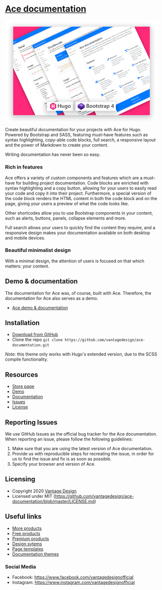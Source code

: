 # [Ace documentation](https://docs.vantage-design.com/ace)

![Product thumbnail](https://raw.githubusercontent.com/vantagedesign/assets/master/ace-documentation/ace-thumbnail-shadow.png)

Create beautiful documentation for your projects with Ace for Hugo. Powered by Bootstrap and SASS, featuring must-have features such as syntax highlighting, copy-able code blocks, full search, a responsive layout and the power of Markdown to create your content. 

Writing documentation has never been so easy.

### Rich in features
Ace offers a variety of custom components and features which are a must-have for building project documentation. Code blocks are enriched with syntax highlighting and a copy button, allowing for your users to easily read your code and copy it into their project. Furthermore, a special version of the code block renders the HTML content in both the code block and on the page, giving your users a preview of what the code looks like.

Other shortcodes allow you to use Bootstrap components in your content, such as alerts, buttons, panels, collapse elements and more.

Full search allows your users to quickly find the content they require, and a responsive design makes your documentation available on both desktop and mobile devices.

### Beautiful minimalist design
With a minimal design, the attention of users is focused on that which matters: your content. 



## Demo & documentation
The documentation for Ace was, of course, built with Ace. Therefore, the documentation for Ace also serves as a demo. 

 - [Ace demo & documentation](https://docs.vantage-design.com/ace)



## Installation

- [Download from GitHub](https://github.com/vantagedesign/ace-documentation/releases)
- Clone the repo `git clone https://github.com/vantagedesign/ace-documentation.git`

*Note:* this theme only works with Hugo's extended version, due to the SCSS compile functionality. 


## Resources

- [Store page](https://vantage-design.com/products/documentation-themes/4/ace-documentation)
- [Demo](https://docs.vantage-design.com/ace)
- [Documentation](https://docs.vantage-design.com/ace)
- [Issues](https://github.com/vantagedesign/ace-documentation/issues)
- [License](https://github.com/vantagedesign/ace-documentation/blob/master/LICENSE.md)


## Reporting Issues

We use GitHub Issues as the official bug tracker for the Ace documentation. When reporting an issue, please follow the following guidelines:

1. Make sure that you are using the latest version of Ace documentation.
2. Provide us with reproducible steps for recreating the issue, in order for us to find the issue and fix is as soon as possible.
3. Specify your browser and version of Ace.


## Licensing

- Copyright 2020 [Vantage Design](https://vantage-design.com)
- Licensed under MIT (https://github.com/vantagedesign/ace-documentation/blob/master/LICENSE.md)

## Useful links

- [More products](https://vantage-design.com)
- [Free products](https://vantage-design.com/products/free-products/)
- [Premium products](https://vantage-design.com/products/premium-products/)
- [Design sytems](https://vantage-design.com/products/design-systems/)
- [Page templates](https://vantage-design.com/products/page-templates/)
- [Documentation themes](https://vantage-design.com/products/documentation-themes/)

### Social Media

- Facebook: <https://www.facebook.com/vantagedesignofficial>
- Instagram: <https://www.instagram.com/vantagedesignofficial>